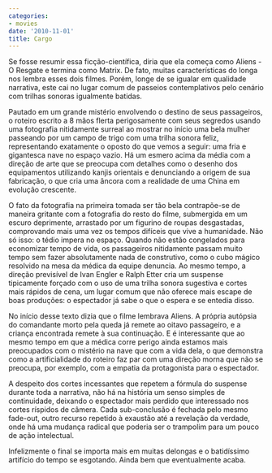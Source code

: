 ```yaml
---
categories:
- movies
date: '2010-11-01'
title: Cargo
---
```


Se fosse resumir essa ficção-científica, diria que ela começa como Aliens - O Resgate e termina como Matrix. De fato, muitas características do longa nos lembra esses dois filmes. Porém, longe de se igualar em qualidade narrativa, este cai no lugar comum de passeios contemplativos pelo cenário com trilhas sonoras igualmente batidas.

Pautado em um grande mistério envolvendo o destino de seus passageiros, o roteiro escrito a 8 mãos flerta perigosamente com seus segredos usando uma fotografia nitidamente surreal ao mostrar no início uma bela mulher passeando por um campo de trigo com uma trilha sonora feliz, representando exatamente o oposto do que vemos a seguir: uma fria e gigantesca nave no espaço vazio. Há um esmero acima da média com a direção de arte que se preocupa com detalhes como o desenho dos equipamentos utilizando kanjis orientais e denunciando a origem de sua fabricação, o que cria uma âncora com a realidade de uma China em evolução crescente.

O fato da fotografia na primeira tomada ser tão bela contrapõe-se de maneira gritante com a fotografia do resto do filme, submergida em um escuro deprimente, arrastado por um figurino de roupas desgastadas, comprovando mais uma vez os tempos difíceis que vive a humanidade. Não só isso: o tédio impera no espaço. Quando não estão congelados para economizar tempo de vida, os passageiros nitidamente passam muito tempo sem fazer absolutamente nada de construtivo, como o cubo mágico resolvido na mesa da médica da equipe denuncia. Ao mesmo tempo, a direção previsível de Ivan Engler e Ralph Etter cria um suspense tipicamente forçado com o uso de uma trilha sonora sugestiva e cortes mais rápidos de cena, um lugar comum que não oferece mais escape de boas produções: o espectador já sabe o que o espera e se entedia disso.

No início desse texto dizia que o filme lembrava Aliens. A própria autópsia do comandante morto pela queda já remete ao oitavo passageiro, e a criança encontrada remete à sua continuação. E é interessante que ao mesmo tempo em que a médica corre perigo ainda estamos mais preocupados com o mistério na nave que com a vida dela, o que demonstra como a artificialidade do roteiro faz par com uma direção morna que não se preocupa, por exemplo, com a empatia da protagonista para o espectador.

A despeito dos cortes incessantes que repetem a fórmula do suspense durante toda a narrativa, não há na história um senso simples de continuidade, deixando o espectador mais perdido que interessado nos cortes ríspidos de câmera. Cada sub-conclusão é fechada pelo mesmo fade-out, outro recurso repetido à exaustão até a revelação da verdade, onde há uma mudança radical que poderia ser o trampolim para um pouco de ação intelectual.

Infelizmente o final se importa mais em muitas delongas e o batidíssimo artifício do tempo se esgotando. Ainda bem que eventualmente acaba.